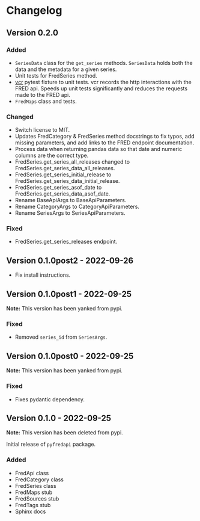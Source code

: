# Changelog

## Version 0.2.0

### Added

- `SeriesData` class for the `get_series` methods. `SeriesData` holds both the data and the metadata for a given series.
- Unit tests for FredSeries method.
- [vcr](https://vcrpy.readthedocs.io/en/latest/) pytest fixture to unit tests. vcr records the http interactions with the FRED api. Speeds up unit tests significantly and reduces the requests made to the FRED api.
- `FredMaps` class and tests.

### Changed

- Switch license to MIT.
- Updates FredCategory & FredSeries method docstrings to fix typos, add missing parameters, and add links to the FRED endpoint documentation.
- Process data when returning pandas data so that date and numeric columns are the correct type.
- FredSeries.get_series_all_releases changed to FredSeries.get_series_data_all_releases.
- FredSeries.get_series_initial_release to FredSeries.get_series_data_initial_release.
- FredSeries.get_series_asof_date to FredSeries.get_series_data_asof_date.
- Rename BaseApiArgs to BaseApiParameters.
- Rename CategoryArgs to CategoryApiParameters.
- Rename SeriesArgs to SeriesApiParameters.

### Fixed

- FredSeries.get_series_releases endpoint.

## Version 0.1.0post2 - 2022-09-26

- Fix install instructions.

## Version 0.1.0post1 - 2022-09-25

**Note:** This version has been yanked from pypi.

### Fixed

- Removed `series_id` from `SeriesArgs`.

## Version 0.1.0post0 - 2022-09-25

**Note:** This version has been yanked from pypi.

### Fixed

- Fixes pydantic dependency.

## Version 0.1.0 - 2022-09-25

**Note:** This version has been deleted from pypi.

Initial release of `pyfredapi` package.

### Added

- FredApi class
- FredCategory class
- FredSeries class
- FredMaps stub
- FredSources stub
- FredTags stub
- Sphinx docs